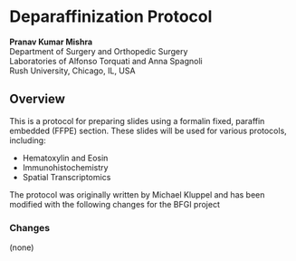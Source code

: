 # Deparaffinization Protocol

**Pranav Kumar Mishra**  
Department of Surgery and Orthopedic Surgery  
Laboratories of Alfonso Torquati and Anna Spagnoli  
Rush University, Chicago, IL, USA  

## Overview

This is a protocol for preparing slides using a formalin fixed, paraffin embedded (FFPE) section. These slides will be used for various protocols, including:

- Hematoxylin and Eosin
- Immunohistochemistry
- Spatial Transcriptomics


The protocol was originally written by Michael Kluppel and has been modified with the following changes for the BFGI project


### Changes

(none)

